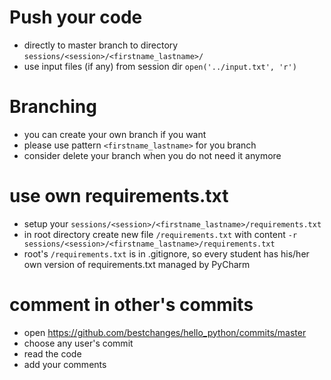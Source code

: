 # Push your code
- directly to master branch to directory `sessions/<session>/<firstname_lastname>/`
- use input files (if any) from session dir `open('../input.txt', 'r')`

# Branching
- you can create your own branch if you want
- please use pattern `<firstname_lastname>` for you branch
- consider delete your branch when you do not need it anymore 

# use own requirements.txt
- setup your `sessions/<session>/<firstname_lastname>/requirements.txt`
- in root directory create new file `/requirements.txt` with content 
  `-r sessions/<session>/<firstname_lastname>/requirements.txt`
- root's `/requirements.txt` is in .gitignore, so every student has his/her own version of requirements.txt managed by PyCharm

# comment in other's commits
- open https://github.com/bestchanges/hello_python/commits/master
- choose any user's commit
- read the code
- add your comments
